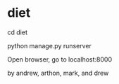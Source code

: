 # diet
cd diet

python manage.py runserver

Open browser, go to localhost:8000

by andrew, arthon, mark, and drew
